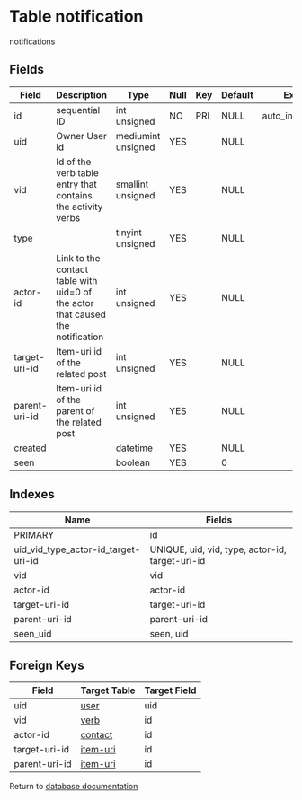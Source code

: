 Table notification
===========

notifications

Fields
------

| Field         | Description                                                                    | Type               | Null | Key | Default | Extra          |
| ------------- | ------------------------------------------------------------------------------ | ------------------ | ---- | --- | ------- | -------------- |
| id            | sequential ID                                                                  | int unsigned       | NO   | PRI | NULL    | auto_increment |
| uid           | Owner User id                                                                  | mediumint unsigned | YES  |     | NULL    |                |
| vid           | Id of the verb table entry that contains the activity verbs                    | smallint unsigned  | YES  |     | NULL    |                |
| type          |                                                                                | tinyint unsigned   | YES  |     | NULL    |                |
| actor-id      | Link to the contact table with uid=0 of the actor that caused the notification | int unsigned       | YES  |     | NULL    |                |
| target-uri-id | Item-uri id of the related post                                                | int unsigned       | YES  |     | NULL    |                |
| parent-uri-id | Item-uri id of the parent of the related post                                  | int unsigned       | YES  |     | NULL    |                |
| created       |                                                                                | datetime           | YES  |     | NULL    |                |
| seen          |                                                                                | boolean            | YES  |     | 0       |                |

Indexes
------------

| Name | Fields |
|------|--------|
| PRIMARY | id |
| uid_vid_type_actor-id_target-uri-id | UNIQUE, uid, vid, type, actor-id, target-uri-id |
| vid | vid |
| actor-id | actor-id |
| target-uri-id | target-uri-id |
| parent-uri-id | parent-uri-id |
| seen_uid | seen, uid |

Foreign Keys
------------

| Field | Target Table | Target Field |
|-------|--------------|--------------|
| uid | [user](help/database/db_user) | uid |
| vid | [verb](help/database/db_verb) | id |
| actor-id | [contact](help/database/db_contact) | id |
| target-uri-id | [item-uri](help/database/db_item-uri) | id |
| parent-uri-id | [item-uri](help/database/db_item-uri) | id |

Return to [database documentation](help/database)
